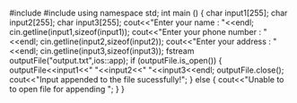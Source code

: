 #include<iostream>
#include<fstream>
using namespace std;
int main ()
{
    char input1[255];
    char input2[255];
    char input3[255];
    cout<<"Enter your name : "<<endl;
    cin.getline(input1,sizeof(input1));
    cout<<"Enter your phone number : "<<endl;
    cin.getline(input2,sizeof(input2));
    cout<<"Enter your address : "<<endl;
    cin.getline(input3,sizeof(input3));
    fstream outputFile("output.txt",ios::app);
    if (outputFile.is_open())
    {
        outputFile<<input1<<" "<<input2<<" "<<input3<<endl;
        outputFile.close();
        cout<<"Input appended to the file sucessfully!";
    }
    else
    {
        cout<<"Unable to to open file for appending ";
    }
}
